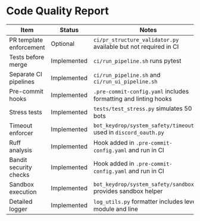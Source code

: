 # Code Quality Report

| Item | Status | Notes |
| --- | --- | --- |
| PR template enforcement | Optional | `ci/pr_structure_validator.py` available but not required in CI |
| Tests before merge | Implemented | `ci/run_pipeline.sh` runs pytest |
| Separate CI pipelines | Implemented | `ci/run_pipeline.sh` and `ci/run_ui_pipeline.sh` |
| Pre-commit hooks | Implemented | `.pre-commit-config.yaml` includes formatting and linting hooks |
| Stress tests | Implemented | `tests/test_stress.py` simulates 50 bots |
| Timeout enforcer | Implemented | `bot_keydrop/system_safety/timeout.py` used in `discord_oauth.py` |
| Ruff analysis | Implemented | Hook added in `.pre-commit-config.yaml` and run in CI |
| Bandit security checks | Implemented | Hook added in `.pre-commit-config.yaml` and run in CI |
| Sandbox execution | Implemented | `bot_keydrop/system_safety/sandbox.py` provides sandbox helper |
| Detailed logger | Implemented | `log_utils.py` formatter includes level, module and line |

